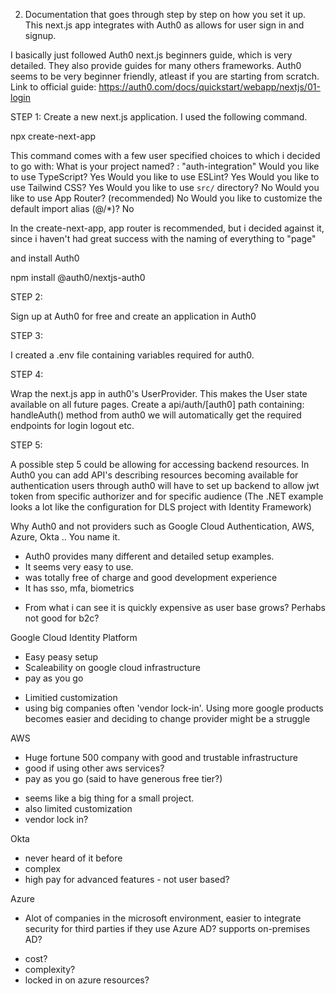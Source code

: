 2. Documentation that goes through step by step on how you set it up. 
This next.js app integrates with Auth0 as allows for user sign in and signup.

I basically just followed Auth0 next.js beginners guide, which is very detailed.
They also provide guides for many others frameworks.
Auth0 seems to be very beginner friendly, atleast if you are starting from scratch.
Link to official guide: https://auth0.com/docs/quickstart/webapp/nextjs/01-login

STEP 1:
Create a new next.js application. I used the following command.

npx create-next-app

This command comes with a few user specified choices to which i decided to go with:
What is your project named? : "auth-integration"
Would you like to use TypeScript?  Yes
Would you like to use ESLint? Yes
Would you like to use Tailwind CSS? Yes
Would you like to use `src/` directory?  No
Would you like to use App Router? (recommended)  No 
Would you like to customize the default import alias (@/*)? No

In the create-next-app, app router is recommended, but i decided against it, since i haven't had great success with
the naming of everything to "page"

and install Auth0

npm install @auth0/nextjs-auth0

STEP 2:

Sign up at Auth0 for free and create an application in Auth0

STEP 3: 

I created a .env file containing variables required for auth0.

STEP 4:

Wrap the next.js app in auth0's UserProvider. This makes the User state available on all future pages.
Create a api/auth/[auth0] path containing:
handleAuth() method from auth0
we will automatically get the required endpoints for login logout etc.

STEP 5: 

A possible step 5 could be allowing for accessing backend resources.
In Auth0 you can add API's describing resources becoming available for authentication
users through auth0
will have to set up backend to allow jwt token from specific authorizer and for specific audience
(The .NET example looks a lot like the configuration for DLS project with Identity Framework)

Why Auth0 and not providers such as Google Cloud Authentication, AWS, Azure, Okta .. You name it.

+ Auth0 provides many different and detailed setup examples.
+ It seems very easy to use.
+ was totally free of charge and good development experience
+ It has sso, mfa, biometrics
- From what i can see it is quickly expensive as user base grows? Perhabs not good for b2c?

Google Cloud Identity Platform
+ Easy peasy setup
+ Scaleability on google cloud infrastructure
+ pay as you go
- Limitied customization
- using big companies often 'vendor lock-in'. Using more google products becomes easier and deciding to change provider might be a struggle

AWS
+ Huge fortune 500 company with good and trustable infrastructure
+ good if using other aws services?
+ pay as you go (said to have generous free tier?)
- seems like a big thing for a small project.
- also limited customization
- vendor lock in?

Okta
- never heard of it before
- complex
- high pay for advanced features - not user based?

Azure
+ Alot of companies in the microsoft environment, easier to integrate security for third parties if they use Azure AD? supports on-premises AD?
- cost?
- complexity?
- locked in on azure resources?